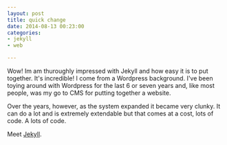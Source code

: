 ```yaml
---
layout: post
title: quick change
date: 2014-08-13 00:23:00
categories:
- jekyll
- web

---
```


Wow!  Im am thuroughly impressed with Jekyll and how easy it is to put together.  It's incredible!  I come from a Wordpress background.  I've been toying around with Wordpress for the last 6 or seven years and, like most people, was my go to CMS for putting together a website.  

Over the years, however, as the system expanded it became very clunky.  It can do a lot and is extremely extendable but that comes at a cost, lots of code.  A lots of code.

Meet [Jekyll](http://jekyllrb.com/).
